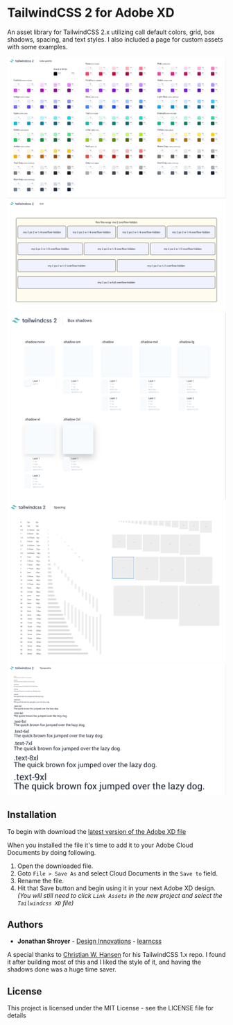# TailwindCSS 2 for Adobe XD
An asset library for TailwindCSS 2.x utilizing call default colors, grid, box shadows, spacing, and text styles. I also included a page for custom assets with some examples.

![Tailwindcss 2 color palette for Adobe XD](colors.png?raw=true "Tailwindcss 2 color palette for Adobe XD")
![Tailwindcss 2 grid for Adobe XD](grid.png?raw=true "Tailwindcss 2 grid for Adobe XD")
![Tailwindcss 2 shadows for Adobe XD](shadows.png?raw=true "Tailwindcss 2 shadows for Adobe XD")
![Tailwindcss 2 spacing for Adobe XD](spacing.png?raw=true "Tailwindcss 2 spacing for Adobe XD")
![Tailwindcss 2 text styles for Adobe XD](text.png?raw=true "Tailwindcss 2 text styles for Adobe XD")

## Installation

To begin with download the [latest version of the Adobe XD file](https://github.com/learncss/TailwindCSS-XD/blob/main/Tailwindcss%20XD.xd)

When you installed the file it's time to add it to your Adobe Cloud Documents by doing following.

1. Open the downloaded file.
2. Goto `File > Save As` and select Cloud Documents in the `Save to` field.
3. Rename the file.
4. Hit that Save button and begin using it in your next Adobe XD design. _(You will still need to click `Link Assets` in the new project and select the `Tailwindcss XD` file)_

## Authors

* **Jonathan Shroyer** - [Design Innovations](https://designinnovations.net) - [learncss](https://github.com/learncss)

A special thanks to [Christian W. Hansen](https://github.com/mrcrille) for his TailwindCSS 1.x repo. I found it after building most of this and I liked the style of it, and having the shadows done was a huge time saver.

## License
This project is licensed under the MIT License - see the LICENSE file for details
